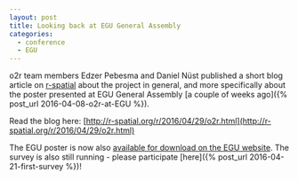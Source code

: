 ```yaml
---
layout: post
title: Looking back at EGU General Assembly
categories:
  - conference
  - EGU
---
```


o2r team members Edzer Pebesma and Daniel Nüst published a short blog article on [r-spatial](http://r-spatial.org) about the project in general, and more specifically about the poster presented at EGU General Assembly [a couple of weeks ago]({% post_url 2016-04-08-o2r-at-EGU %}).

Read the blog here: [http://r-spatial.org/r/2016/04/29/o2r.html](http://r-spatial.org/r/2016/04/29/o2r.html)

The EGU poster is now also [available for download on the EGU website](http://presentations.copernicus.org/EGU2016-7396_presentation.pdf). The survey is also still running - please participate [here]({% post_url 2016-04-21-first-survey %})!